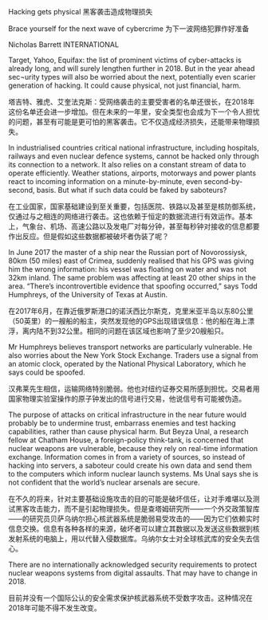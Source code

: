 Hacking gets physical
黑客袭击造成物理损失

Brace yourself for the next wave of cybercrime
 为下一波网络犯罪作好准备
 
Nicholas Barrett
INTERNATIONAL

Target, Yahoo, Equifax: the list of prominent victims of cyber-attacks is already long, and will surely lengthen further in 2018. But in the year ahead sec¬urity types will also be worried about the next, potentially even scarier generation of hacking. It could cause physical, not just financial, harm.

塔吉特、雅虎、艾奎法克斯：受网络袭击的主要受害者的名单还很长，在2018年这份名单还会进一步增加。但在未来的一年里，安全类型也会成为下一个令人担忧的问题，甚至有可能是更可怕的黑客袭击。它不仅造成经济损失，还能带来物理损失。

In industrialised countries critical national infrastructure, including hospitals, railways and even nuclear defence systems, cannot be hacked only through its connection to a network. It also relies on a constant stream of data to operate efficiently. Weather stations, airports, motorways and power plants react to incoming information on a minute-by-minute, even second-by-second, basis. But what if such data could be faked by saboteurs?

在工业国家，国家基础建设到至关重要，包括医院、铁路以及甚至是核防御系统，仅通过与之相连的网络进行袭击。这也依赖于恒定的数据流进行有效运作。基本上，气象台、机场、高速公路以及发电厂对每分钟，甚至每秒钟对接收的信息都要作出反应。但是假如这些数据都被破坏者伪装了呢？

In June 2017 the master of a ship near the Russian port of Novorossiysk, 80km (50 miles) east of Crimea, suddenly realised that his GPS was giving him the wrong information: his vessel was floating on water and was not 32km inland. The same problem was affecting at least 20 other ships in the area. “There’s incontrovertible evidence that spoofing occurred,” says Todd Humphreys, of the University of Texas at Austin.

在2017年6月，在靠近俄罗斯港口的诺沃西比尔斯克，克里米亚半岛以东80公里（50英里）的一艘船的船主，突然发现他的GPS出现错误信息：他的船在海上漂浮，离内陆不到32公里。相同的问题在该区域也影响了至少20艘船只。

Mr Humphreys believes transport networks are particularly vulnerable. He also worries about the New York Stock Exchange. Traders use a signal from an atomic clock, operated by the National Physical Laboratory, which he says could be spoofed.

汉弗莱先生相信，运输网络特别脆弱。他也对纽约证券交易所感到担忧。交易者用国家物理实验室操作的原子钟发出的信号进行交易，他说信号有可能被伪造。


The purpose of attacks on critical infrastructure in the near future would probably be to undermine trust, embarrass enemies and test hacking capabilities, rather than cause physical harm. But Beyza Unal, a research fellow at Chatham House, a foreign-policy think-tank, is concerned that nuclear weapons are vulnerable, because they rely on real-time information exchange. Information comes in from a variety of sources, so instead of hacking into servers, a saboteur could create his own data and send them to the computers which inform nuclear launch systems. Ms Unal says she is not confident that the world’s nuclear arsenals are secure.

在不久的将来，针对主要基础设施攻击的目的可能是破坏信任，让对手难堪以及测试黑客攻击能力，而不是引起物理损失。但是查塔姆研究所——一个外交政策智库——的研究员贝萨乌纳尔担心核武器系统是脆弱易受攻击的——因为它们依赖实时信息交换。信息有各种各样的来源，破坏者可以建立其数据以及发送这些数据到核发射系统的电脑上，用以代替入侵数据库。乌纳尔女士对全球核武库的安全失去信心。

There are no internationally acknowledged security requirements to protect nuclear weapons systems from digital assaults. That may have to change in 2018.

目前并没有一个国际公认的安全需求保护核武器系统不受数字攻击。这种情况在2018年可能不得不发生改变。
